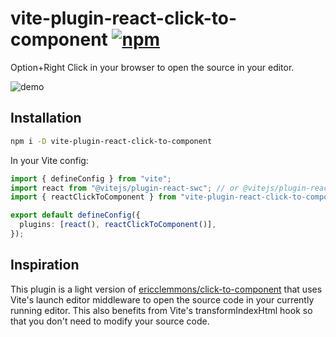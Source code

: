 # vite-plugin-react-click-to-component [![npm](https://img.shields.io/npm/v/vite-plugin-react-click-to-component)](https://www.npmjs.com/package/vite-plugin-react-click-to-component)

Option+Right Click in your browser to open the source in your editor.

![demo](https://media.webtoo.ls/media_attachments/files/109/913/790/489/646/235/original/58f3d38bb221f42e.jpg)

## Installation

```sh
npm i -D vite-plugin-react-click-to-component
```

In your Vite config:

```ts
import { defineConfig } from "vite";
import react from "@vitejs/plugin-react-swc"; // or @vitejs/plugin-react
import { reactClickToComponent } from "vite-plugin-react-click-to-component";

export default defineConfig({
  plugins: [react(), reactClickToComponent()],
});
```

## Inspiration

This plugin is a light version of [ericclemmons/click-to-component](https://github.com/ericclemmons/click-to-component) that uses Vite's launch editor middleware to open the source code in your currently running editor. This also benefits from Vite's transformIndexHtml hook so that you don't need to modify your source code.
